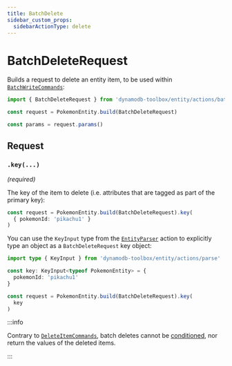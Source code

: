```yaml
---
title: BatchDelete
sidebar_custom_props:
  sidebarActionType: delete
---
```


# BatchDeleteRequest

Builds a request to delete an entity item, to be used within [`BatchWriteCommands`](../../../2-tables/2-actions/5-batch-write/index.md):

```ts
import { BatchDeleteRequest } from 'dynamodb-toolbox/entity/actions/batchDelete'

const request = PokemonEntity.build(BatchDeleteRequest)

const params = request.params()
```

## Request

### `.key(...)`

<p style={{ marginTop: '-15px' }}><i>(required)</i></p>

The key of the item to delete (i.e. attributes that are tagged as part of the primary key):

```ts
const request = PokemonEntity.build(BatchDeleteRequest).key(
  { pokemonId: 'pikachu1' }
)
```

You can use the `KeyInput` type from the [`EntityParser`](../17-parse/index.md) action to explicitly type an object as a `BatchDeleteRequest` key object:

```ts
import type { KeyInput } from 'dynamodb-toolbox/entity/actions/parse'

const key: KeyInput<typeof PokemonEntity> = {
  pokemonId: 'pikachu1'
}

const request = PokemonEntity.build(BatchDeleteRequest).key(
  key
)
```

:::info

Contrary to [`DeleteItemCommands`](../5-delete-item/index.md), batch deletes cannot be [conditioned](../18-parse-condition/index.md), nor return the values of the deleted items.

:::
